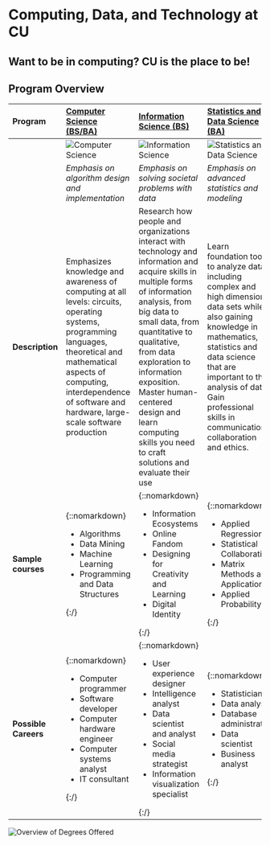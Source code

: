 # Computing, Data, and Technology at CU

<h2 style="align: center;">Want to be in computing? CU is the place to be!</h2>

## Program Overview

| **Program** | [Computer Science (BS/BA)](https://kenbod.github.io/computing_paths/CS.html) | [Information Science (BS)](https://kenbod.github.io/computing_paths/IS.html) | [Statistics and Data Science (BA)](https://kenbod.github.io/computing_paths/SDS.html) | [Technology, Arts, and Media (BS)](https://kenbod.github.io/computing_paths/TAM.html) |
|:-----------|:-----------|:------------|:------------|:------------|
| &nbsp; | ![Computer Science](https://kenbod.github.io/computing_paths/images/Code.png "Computer Science") | ![Information Science](https://kenbod.github.io/computing_paths/images/InformationScience.png "Information Science") | ![Statistics and Data Science](https://kenbod.github.io/computing_paths/images/SDS.png "Statistics and Data Science") | ![TAM](https://kenbod.github.io/computing_paths/images/new_tam.png "Technology, Arts, and Media") |
| &nbsp; | _Emphasis on algorithm design and implementation_ | _Emphasis on solving societal problems with data_ | _Emphasis on advanced statistics and modeling_ | _Emphasis on making, arts + engineering_ |
| **Description** | Emphasizes knowledge and awareness of computing at all levels: circuits, operating systems, programming languages, theoretical and mathematical aspects of computing, interdependence of software and hardware, large-scale software production | Research how people and organizations interact with technology and information and acquire skills in multiple forms of information analysis, from big data to small data, from quantitative to qualitative, from data exploration to information exposition. Master human-centered design and learn computing skills you need to craft solutions and evaluate their use | Learn foundation tools to analyze data, including complex and high dimensional data sets while also gaining knowledge in mathematics, statistics and data science that are important to the analysis of data. Gain professional skills in communication, collaboration and ethics. | Gain with the necessary technical, theoretical and historical perspectives so you can contribute to the development of new functionalities, aesthetics and innovations of creative technology. This program infuses creativity into technology and integrates a technically rigorous education with critical thinking, problem solving, design and creative production. |
| **Sample courses** | {::nomarkdown}<ul><li>Algorithms</li><li>Data Mining</li><li>Machine Learning</li><li>Programming and Data Structures</li></ul>{:/} | {::nomarkdown}<ul><li>Information Ecosystems</li><li>Online Fandom</li><li>Designing for Creativity and Learning</li><li>Digital Identity</li></ul>{:/} | {::nomarkdown}<ul><li>Applied Regression</li><li>Statistical Collaboration</li><li>Matrix Methods and Applications</li><li>Applied Probability</li></ul>{:/} | {::nomarkdown}<ul><li>Mobile Application Development</li><li>Web Front-End Development</li><li>Animation</li></ul>{:/} |
| **Possible Careers** | {::nomarkdown}<ul><li>Computer programmer</li><li>Software developer</li><li>Computer hardware engineer</li><li>Computer systems analyst</li><li>IT consultant</li></ul>{:/} | {::nomarkdown}<ul><li>User experience designer</li><li>Intelligence analyst</li><li>Data scientist and analyst</li><li>Social media strategist</li><li>Information visualization specialist</li></ul>{:/} | {::nomarkdown}<ul><li>Statistician</li><li>Data analyst</li><li>Database administrator</li><li>Data scientist</li><li>Business analyst</li></ul>{:/} | {::nomarkdown}<ul><li>3D modeling, gaming and simulation</li><li>Web design and development</li><li>Visual Communication</li><li>Robotics and physical computing</li></ul>{:/} |

![Overview of Degrees Offered](https://kenbod.github.io/computing_paths/images/DegreesOffered.png "Find Your Fit")
